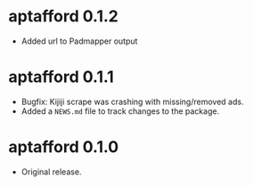 # aptafford 0.1.2

* Added url to Padmapper output

# aptafford 0.1.1

* Bugfix: Kijiji scrape was crashing with missing/removed ads.
* Added a `NEWS.md` file to track changes to the package.

# aptafford 0.1.0

* Original release.
